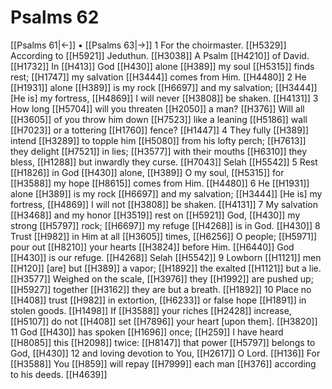 # Psalms 62
[[Psalms 61|←]] • [[Psalms 63|→]]
1 For the choirmaster. [[H5329]] According to [[H5921]] Jeduthun. [[H3038]] A Psalm [[H4210]] of David. [[H1732]] In [[H413]] God [[H430]] alone [[H389]] my soul [[H5315]] finds rest; [[H1747]] my salvation [[H3444]] comes from Him. [[H4480]] 
2 He [[H1931]] alone [[H389]] is my rock [[H6697]] and my salvation; [[H3444]] [He is] my fortress, [[H4869]] I will never [[H3808]] be shaken. [[H4131]] 
3 How long [[H5704]] will you threaten [[H2050]] a man? [[H376]] Will all [[H3605]] of you throw him down [[H7523]] like a leaning [[H5186]] wall [[H7023]] or a tottering [[H1760]] fence? [[H1447]] 
4 They fully [[H389]] intend [[H3289]] to topple him [[H5080]] from his lofty perch; [[H7613]] they delight [[H7521]] in lies; [[H3577]] with their mouths [[H6310]] they bless, [[H1288]] but inwardly they curse. [[H7043]] Selah [[H5542]] 
5 Rest [[H1826]] in God [[H430]] alone, [[H389]] O my soul, [[H5315]] for [[H3588]] my hope [[H8615]] comes from Him. [[H4480]] 
6 He [[H1931]] alone [[H389]] is my rock [[H6697]] and my salvation; [[H3444]] [He is] my fortress, [[H4869]] I will not [[H3808]] be shaken. [[H4131]] 
7 My salvation [[H3468]] and my honor [[H3519]] rest on [[H5921]] God, [[H430]] my strong [[H5797]] rock; [[H6697]] my refuge [[H4268]] is in God. [[H430]] 
8 Trust [[H982]] in Him  at all [[H3605]] times, [[H6256]] O people; [[H5971]] pour out [[H8210]] your hearts [[H3824]] before Him. [[H6440]] God [[H430]] is our refuge. [[H4268]] Selah [[H5542]] 
9 Lowborn [[H1121]] men [[H120]] [are] but [[H389]] a vapor; [[H1892]] the exalted [[H1121]] but a lie. [[H3577]] Weighed on the scale, [[H3976]] they [[H1992]] are pushed up; [[H5927]] together [[H3162]] they are but a breath. [[H1892]] 
10 Place no [[H408]] trust [[H982]] in extortion, [[H6233]] or false hope [[H1891]] in stolen goods. [[H1498]] If [[H3588]] your riches [[H2428]] increase, [[H5107]] do not [[H408]] set [[H7896]] your heart [upon them]. [[H3820]] 
11 God [[H430]] has spoken [[H1696]] once; [[H259]] I have heard [[H8085]] this [[H2098]] twice: [[H8147]] that power [[H5797]] belongs to God, [[H430]] 
12 and loving devotion to You, [[H2617]] O Lord. [[H136]] For [[H3588]] You [[H859]] will repay [[H7999]] each man [[H376]] according to his deeds. [[H4639]] 

